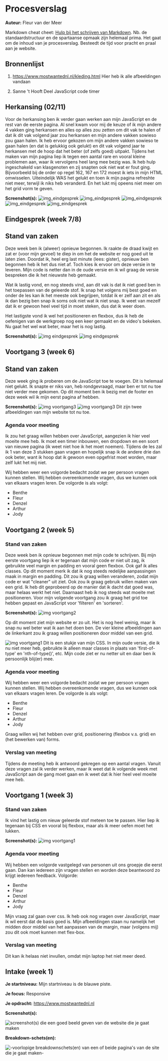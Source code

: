# Procesverslag
**Auteur:** Fleur van der Meer

Markdown cheat cheet: [Hulp bij het schrijven van Markdown](https://github.com/adam-p/markdown-here/wiki/Markdown-Cheatsheet). Nb. de standaardstructuur en de spartaanse opmaak zijn helemaal prima. Het gaat om de inhoud van je procesverslag. Besteedt de tijd voor pracht en praal aan je website.



## Bronnenlijst
1. https://www.mostwantednl.nl/kleding.html
Hier heb ik alle afbeeldingen vandaan

2. Sanne 't Hooft
Deel JavaScript code timer

## Herkansing (02/11)
Voor de herkansing ben ik verder gaan werken aan mijn JavaScript en de rest van de eerste pagina. Al snel kwam voor mij de keuze of ik mijn andere 4 vakken ging herkansen en alles op alles zou zetten om dit vak te halen of dat ik dit vak volgend jaar zou herkansen en mijn andere vakken sowieso zou gaan halen. Ik heb ervoor gekozen om mijn andere vakken sowieso te gaan halen (en dat is gelukkig ook gelukt) en dit vak volgend jaar te herkansen met de hoop dat het beter (of zelfs goed) uitpakt. 
Tijdens het maken van mijn pagina liep ik tegen een aantal rare en vooral kleine problemen aan, waar ik vervolgens heel lang mee bezig was. Ik heb hulp ingeschakeld van klasgenoten en zij snapten ook niet wat er fout ging. Bijvoorbeeld bij de order op regel 162, 167 en 172 moest ik iets in mijn HTML omwisselen. Uiteindelijk WAS het gelukt en toen ik mijn pagina refreshte niet meer, terwijl ik niks heb veranderd. En het lukt mij opeens niet meer om het grid vorm te geven.


**Screenshot(s):**
![img_eindgesprek](images/afbeelding1.png)
![img_eindgesprek](images/afbeelding2.png)
![img_eindgesprek](images/afbeelding3.png)
![img_eindgesprek](images/afbeelding4.png)
![img_eindgesprek](images/afbeelding5.png)



## Eindgesprek (week 7/8)

## Stand van zaken
Deze week ben ik (alweer) opnieuw begonnen. Ik raakte de draad kwijt en zat er (voor mijn gevoel) te diep in om het de website er nog goed uit te laten zien. Doordat ik, heel erg last minute (lees: gister), opnieuw ben begonnen heb ik het dus niet af. Toch kies ik ervoor om deze versie in te leveren. Mijn code is netter dan in de oude versie en ik wil graag de versie bespreken die ik het nieuwste heb gemaakt. 

Wat ik lastig vond, en nog steeds vind, aan dit vak is dat ik niet goed ben in het toepassen van de geleerde stof. Ik snap het volgens mij best goed en onder de les kan ik het meeste ook begrijpen, totdat ik er zelf aan zit en als ik dan bezig ben snap ik soms ook niet wat ik niet snap. Ik weet van mezelf dat ik er gewoon heel veel tijd in moet steken, dus dat ik weer doen. 

Het lastigste vond ik wel het positioneren en flexbox, dus ik heb de oefenigen van de werkgroep nog een keer gemaakt en de video's bekeken. Nu gaat het wel wat beter, maar het is nog lastig. 


**Screenshot(s):**
![img eindgesprek](images/kledingpagina.eind1.png)
![img eindgesprek](images/kledingpagina.eind2.png)



## Voortgang 3 (week 6)

## Stand van zaken
Deze week ging ik proberen om de JavaScript toe te voegen. Dit is helemaal niet gelukt. Ik snapte er niks van, heb rondgevraagd, maar ben er tot nu toe niet verder mee gekomen. 
Op dit moment ben ik bezig met de footer en deze week wil ik mijn eerst pagina af hebben. 

**Screenshot(s):**
![img voortgang3](images/vg3.png)
![img voortgang3](images/vg3.2.png)
Dit zijn twee afbeeldingen van mijn website tot nu toe.


### Agenda voor meeting
Ik zou het graag willen hebben over JavaScript, aangezien ik hier veel moeite mee heb. Ik moet een timer inbouwen, een dropdown en een soort van nieuwe pagina (ik weet niet hoe ik het moet noemen). Tijdens de les zal ik 1 van deze 3 stukken gaan vragen en hopelijk snap ik de andere drie dan ook beter, want ik hoop dat ik gewoon even opgefrist moet worden, maar zelf lukt het mij niet.

Wij hebben weer een volgorde bedacht zodat we per persoon vragen kunnen stellen. Wij hebben overeenkomende vragen, dus we kunnen ook van elkaars vragen leren. De volgorde is als volgt:
- Benthe
- Fleur 
- Denzel
- Arthur
- Jody


## Voortgang 2 (week 5)

### Stand van zaken
Deze week ben ik opnieuw begonnen met mijn code te schrijven. Bij mijn eerste voortgang liep ik er tegenaan dat mijn code er niet uit zag, ik gebruikte veel margin en padding en vooral geen flexbox. Ook gaf ik alles classes.
Op dit moment merk ik dat ik nog steeds redelijke aanpassingen maak in margin en padding. Dit zou ik graag willen veranderen, zodat mijn code er wat "cleaner" uit ziet. 
Ook zou ik graag gebruik willen maken van een grid. Ik heb dit geprobeerd op de manier dat ik dacht dat goed was, maar helaas werkt het niet. Daarnaast heb ik nog steeds wat moeite met positioneren.
Voor mijn volgende voortgang zou ik graag het grid toe hebben gepast en JavaScript voor 'filteren' en 'sorteren'.


**Screenshot(s):**
![img voortgang2](images/website.vg.2.png)


Op dit moment ziet mijn website er zo uit. Het is nog heel weinig, maar ik snap nu wel beter wat ik aan het doen ben. De vier kleine afbeeldingen aan de linkerkant zou ik graag willen positioneren door middel van een grid. 


![img voortgang1](images/css.vg.2.png)
Dit is een stukje van mijn CSS. In mijn oude versie, die ik nu niet meer heb, gebruikte ik alleen maar classes in plaats van 'first-of-type' en 'nth-of-type()', etc. Mijn code ziet er nu netter uit en daar ben ik persoonlijk blij(er) mee. 

### Agenda voor meeting
Wij hebben weer een volgorde bedacht zodat we per persoon vragen kunnen stellen. Wij hebben overeenkomende vragen, dus we kunnen ook van elkaars vragen leren. De volgorde is als volgt:
- Benthe
- Fleur 
- Denzel
- Arthur
- Jody

Graag willen wij het hebben over grid, positionering (flexbox v.s. grid) en (het bewerken van) forms.

### Verslag van meeting
Tijdens de meeting heb ik antwoord gekregen op een aantal vragen. Vanuit deze vragen zal ik verder werken, maar ik weet dat ik volgende week met JavaScript aan de gang moet gaan en ik weet dat ik hier heel veel moeite mee heb. 

## Voortgang 1 (week 3)

### Stand van zaken

Ik vind het lastig om nieuw geleerde stof meteen toe te passen. Hier liep ik tegenaan bij CSS en vooral bij flexbox, maar als ik meer oefen moet het lukken.

**Screenshot(s):**
![img voortgang1](images/voortgang1.png)
 
### Agenda voor meeting

Wij hebben een volgorde vastgelegd van personen uit ons groepje die eerst gaan. Dan kan iedereen zijn vragen stellen en worden deze beantwoord zo krijgt iedereen feedback.
Volgorde:
- Benthe
- Fleur
- Denzel
- Arthur
- Jody

Mijn vraag zal gaan over css. Ik heb ook nog vragen over JavaScript, maar ik wil eerst dat de basis goed is. Mijn afbeeldingen staan nu namelijk het midden door middel van het aanpassen van de margin, maar (volgens mij) zou dit ook moet kunnen met flex-box.

### Verslag van meeting

Dit kan ik helaas niet invullen, omdat mijn laptop het niet meer deed.


## Intake (week 1)

**Je startniveau:** Mijn startniveau is de blauwe piste.

**Je focus:** Responsive

**Je opdracht:** https://www.mostwantednl.nl

**Screenshot(s):**

![screenshot(s) die een goed beeld geven van de website die je gaat maken](images/Screenshot-webs.jpg)

**Breakdown-schets(en):**

![-voorlopige breakdownschets(en) van een of beide pagina's van de site die je gaat maken-](images/Breakdown1.jpg)

